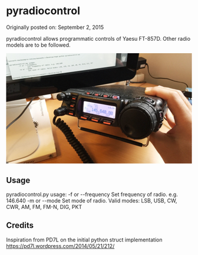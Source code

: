 pyradiocontrol
======================
Originally posted on: September 2, 2015

pyradiocontrol allows programmatic controls of Yaesu FT-857D. Other radio models are to be followed.

[![](https://github.com/kenguish/pyradiocontrol/blob/master/Documentations/Screenshots/screenshot.jpg)](https://github.com/kenguish/pyradiocontrol/blob/master/Documentations/Screenshots/screenshot.jpg)

## Usage

pyradiocontrol.py usage:
	-f or --frequency
		Set frequency of radio. e.g. 146.640
	-m or --mode
		Set mode of radio. Valid modes: LSB, USB, CW, CWR, AM, FM, FM-N, DIG, PKT

## Credits
Inspiration from PD7L on the initial python struct implementation https://pd7l.wordpress.com/2014/05/21/212/